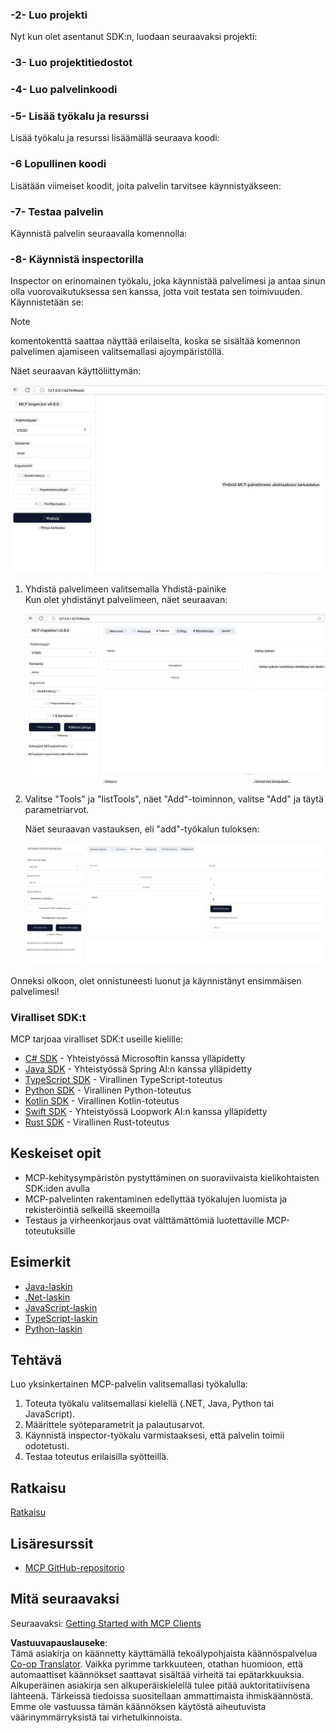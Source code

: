 <!--
CO_OP_TRANSLATOR_METADATA:
{
  "original_hash": "e650db55873b456296a9c620069e2f71",
  "translation_date": "2025-06-02T11:11:56+00:00",
  "source_file": "03-GettingStarted/01-first-server/README.md",
  "language_code": "fi"
}
-->
### -2- Luo projekti

Nyt kun olet asentanut SDK:n, luodaan seuraavaksi projekti:

### -3- Luo projektitiedostot

### -4- Luo palvelinkoodi

### -5- Lisää työkalu ja resurssi

Lisää työkalu ja resurssi lisäämällä seuraava koodi:

### -6 Lopullinen koodi

Lisätään viimeiset koodit, joita palvelin tarvitsee käynnistyäkseen:

### -7- Testaa palvelin

Käynnistä palvelin seuraavalla komennolla:

### -8- Käynnistä inspectorilla

Inspector on erinomainen työkalu, joka käynnistää palvelimesi ja antaa sinun olla vuorovaikutuksessa sen kanssa, jotta voit testata sen toimivuuden. Käynnistetään se:

> [!NOTE]
> komentokenttä saattaa näyttää erilaiselta, koska se sisältää komennon palvelimen ajamiseen valitsemallasi ajoympäristöllä.

Näet seuraavan käyttöliittymän:

![Yhdistä](../../../../translated_images/connect.141db0b2bd05f096fb1dd91273771fd8b2469d6507656c3b0c9df4b3c5473929.fi.png)

1. Yhdistä palvelimeen valitsemalla Yhdistä-painike  
   Kun olet yhdistänyt palvelimeen, näet seuraavan:

   ![Yhdistetty](../../../../translated_images/connected.73d1e042c24075d386cacdd4ee7cd748c16364c277d814e646ff2f7b5eefde85.fi.png)

2. Valitse "Tools" ja "listTools", näet "Add"-toiminnon, valitse "Add" ja täytä parametriarvot.

   Näet seuraavan vastauksen, eli "add"-työkalun tuloksen:

   ![Add-työkalun tulos](../../../../translated_images/ran-tool.a5a6ee878c1369ec1e379b81053395252a441799dbf23416c36ddf288faf8249.fi.png)

Onneksi olkoon, olet onnistuneesti luonut ja käynnistänyt ensimmäisen palvelimesi!

### Viralliset SDK:t

MCP tarjoaa viralliset SDK:t useille kielille:
- [C# SDK](https://github.com/modelcontextprotocol/csharp-sdk) - Yhteistyössä Microsoftin kanssa ylläpidetty
- [Java SDK](https://github.com/modelcontextprotocol/java-sdk) - Yhteistyössä Spring AI:n kanssa ylläpidetty
- [TypeScript SDK](https://github.com/modelcontextprotocol/typescript-sdk) - Virallinen TypeScript-toteutus
- [Python SDK](https://github.com/modelcontextprotocol/python-sdk) - Virallinen Python-toteutus
- [Kotlin SDK](https://github.com/modelcontextprotocol/kotlin-sdk) - Virallinen Kotlin-toteutus
- [Swift SDK](https://github.com/modelcontextprotocol/swift-sdk) - Yhteistyössä Loopwork AI:n kanssa ylläpidetty
- [Rust SDK](https://github.com/modelcontextprotocol/rust-sdk) - Virallinen Rust-toteutus

## Keskeiset opit

- MCP-kehitysympäristön pystyttäminen on suoraviivaista kielikohtaisten SDK:iden avulla
- MCP-palvelinten rakentaminen edellyttää työkalujen luomista ja rekisteröintiä selkeillä skeemoilla
- Testaus ja virheenkorjaus ovat välttämättömiä luotettaville MCP-toteutuksille

## Esimerkit

- [Java-laskin](../samples/java/calculator/README.md)
- [.Net-laskin](../../../../03-GettingStarted/samples/csharp)
- [JavaScript-laskin](../samples/javascript/README.md)
- [TypeScript-laskin](../samples/typescript/README.md)
- [Python-laskin](../../../../03-GettingStarted/samples/python)

## Tehtävä

Luo yksinkertainen MCP-palvelin valitsemallasi työkalulla:
1. Toteuta työkalu valitsemallasi kielellä (.NET, Java, Python tai JavaScript).
2. Määrittele syöteparametrit ja palautusarvot.
3. Käynnistä inspector-työkalu varmistaaksesi, että palvelin toimii odotetusti.
4. Testaa toteutus erilaisilla syötteillä.

## Ratkaisu

[Ratkaisu](./solution/README.md)

## Lisäresurssit

- [MCP GitHub-repositorio](https://github.com/microsoft/mcp-for-beginners)

## Mitä seuraavaksi

Seuraavaksi: [Getting Started with MCP Clients](/03-GettingStarted/02-client/README.md)

**Vastuuvapauslauseke**:  
Tämä asiakirja on käännetty käyttämällä tekoälypohjaista käännöspalvelua [Co-op Translator](https://github.com/Azure/co-op-translator). Vaikka pyrimme tarkkuuteen, otathan huomioon, että automaattiset käännökset saattavat sisältää virheitä tai epätarkkuuksia. Alkuperäinen asiakirja sen alkuperäiskielellä tulee pitää auktoritatiivisena lähteenä. Tärkeissä tiedoissa suositellaan ammattimaista ihmiskäännöstä. Emme ole vastuussa tämän käännöksen käytöstä aiheutuvista väärinymmärryksistä tai virhetulkinnoista.